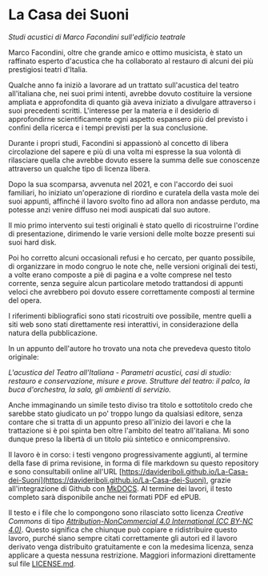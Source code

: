 # La Casa dei Suoni
_Studi acustici di Marco Facondini sull'edificio teatrale_

Marco Facondini, oltre che grande amico e ottimo musicista, è stato  un raffinato esperto d'acustica che ha collaborato al restauro di alcuni dei più prestigiosi teatri d'Italia.

Qualche anno fa iniziò a lavorare ad un trattato sull'acustica del teatro all'italiana che, nei suoi primi intenti, avrebbe dovuto costituire la versione ampliata e approfondita di quanto già aveva iniziato a divulgare attraverso i suoi precedenti scritti. L'interesse per la materia e il desiderio di approfondirne scientificamente ogni aspetto espansero più del previsto i confini della ricerca e i tempi previsti per la sua conclusione.

Durante i propri studi, Facondini si appassionò al concetto di libera circolazione del sapere e più di una volta mi espresse la sua volontà di rilasciare quella che avrebbe dovuto essere la summa delle sue conoscenze attraverso un qualche tipo di licenza libera.

Dopo la sua scomparsa, avvenuta nel 2021, e con l'accordo dei suoi familiari, ho iniziato un'operazione di riordino e curatela della vasta mole dei suoi appunti, affinché il lavoro svolto fino ad allora non andasse perduto, ma potesse anzi venire diffuso nei modi auspicati dal suo autore.

Il mio primo intervento sui testi originali è stato quello di ricostruirne l'ordine di presentazione, dirimendo le varie versioni delle molte bozze presenti sui suoi hard disk.

Poi ho corretto alcuni occasionali refusi e ho cercato, per quanto possibile, di organizzare in modo congruo le note che, nelle versioni originali dei testi, a volte erano composte a piè di pagina e a volte comprese nel testo corrente, senza seguire alcun particolare metodo trattandosi di appunti veloci che avrebbero poi dovuto essere correttamente composti al termine del opera.

I riferimenti bibliografici sono stati ricostruiti ove possibile, mentre quelli a siti web sono stati direttamente resi interattivi, in considerazione della natura della pubblicazione.

In un appunto dell'autore ho trovato una nota che prevedeva questo titolo originale:

_L'acustica del Teatro all'Italiana - Parametri acustici, casi di studio: restauro e conservazione, misure e prove. Strutture del teatro: il palco, la buca d'orchestra, la sala, gli ambienti di servizio._

Anche immaginando un simile testo diviso tra titolo e sottotitolo credo che sarebbe stato giudicato un po' troppo lungo da qualsiasi editore, senza contare che si tratta di un appunto preso all'inizio dei lavori e che la trattazione si è poi spinta ben oltre l'ambito del teatro all'italiana. Mi sono dunque preso la libertà di un titolo più sintetico e onnicomprensivo.

Il lavoro è in corso: i testi vengono progressivamente aggiunti, al termine della fase di prima revisione, in forma di file markdown su questo repository e sono consultabili online all'URL [https://davideriboli.github.io/La-Casa-dei-Suoni](https://davideriboli.github.io/La-Casa-dei-Suoni), grazie all'integrazione di Github con [MkDOCS](https://www.mkdocs.org). Al termine dei lavori, il  testo completo sarà disponibile anche nei formati PDF ed ePUB.

Il testo e i file che lo compongono sono rilasciato sotto licenza _Creative Commons_ di tipo [_Attribution-NonCommercial 4.0 International (CC BY-NC 4.0)_](https://creativecommons.org/licenses/by-nc/4.0/?ref=chooser-v1). Questo significa che chiunque può copiare e ridistribuire questo lavoro, purché siano sempre citati correttamente gli autori ed il lavoro derivato venga distribuito gratuitamente e con la medesima licenza, senza applicare a questa nessuna restrizione. Maggiori informazioni direttamente sul file [LICENSE.md](LICENSE.md).




